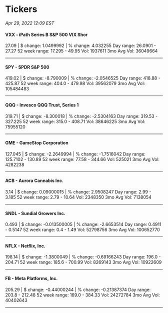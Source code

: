 # Tickers
*Apr 29, 2022 12:09 EST*

#### VXX - iPath Series B S&P 500 VIX Shor
27.09 | $ change: 1.0499992 | % change: 4.032255
Day range: 26.0901 - 27.27 52 week range: 17.295 - 49.95
Vol: 1937611 3mo Avg Vol: 36049664

---

#### SPY - SPDR S&P 500
419.02 | $ change: -8.790009 | % change: -2.0546525
Day range: 418.88 - 425.87 52 week range: 404.0 - 479.98
Vol: 39562079 3mo Avg Vol: 105484483

---

#### QQQ - Invesco QQQ Trust, Series 1
319.71 | $ change: -8.300018 | % change: -2.5304163
Day range: 319.53 - 327.225 52 week range: 315.0 - 408.71
Vol: 38646225 3mo Avg Vol: 75955120

---

#### GME - GameStop Corporation
127.045 | $ change: -2.2649994 | % change: -1.7516042
Day range: 125.7102 - 130.89 52 week range: 77.58 - 344.66
Vol: 525021 3mo Avg Vol: 4282238

---

#### ACB - Aurora Cannabis Inc.
3.14 | $ change: 0.09000015 | % change: 2.9508247
Day range: 2.99 - 3.185 52 week range: 2.79 - 10.64
Vol: 2348350 3mo Avg Vol: 7138054

---

#### SNDL - Sundial Growers Inc.
0.493 | $ change: -0.013500005 | % change: -2.6653514
Day range: 0.4911 - 0.5147 52 week range: 0.4 - 1.49
Vol: 52798756 3mo Avg Vol: 100652770

---

#### NFLX - Netflix, Inc.
198.14 | $ change: -1.3800049 | % change: -0.69166243
Day range: 196.0 - 204.71 52 week range: 185.6 - 700.99
Vol: 8269143 3mo Avg Vol: 10922609

---

#### FB - Meta Platforms, Inc.
205.29 | $ change: -0.44000244 | % change: -0.21387374
Day range: 203.8 - 212.48 52 week range: 169.0 - 384.33
Vol: 24272784 3mo Avg Vol: 40402643

---


